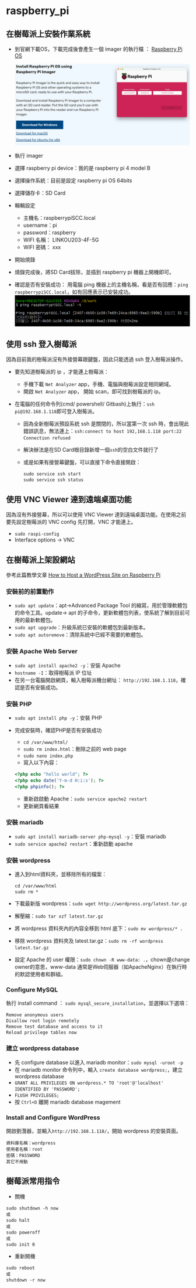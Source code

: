 # raspberry_pi

## 在樹莓派上安裝作業系統

- 到官網下載OS，下載完成後會產生一個 imager 的執行檔 ： [Raspberry Pi OS](https://www.raspberrypi.com/software/)

  ![alt text](image.png)

- 執行 imager
- 選擇 raspberry pi device：我的是 raspberry pi 4 model B
- 選擇操作系統：目前是設定 raspberry pi OS 64bits
- 選擇儲存卡：SD Card
- 輯輯設定
  - 主機名：raspberrypiSCC.local
  - username：pi
  - password：raspberry
  - WIFI 名稱： LINKOU203-4F-5G
  - WIFI 密碼： xxx
- 開始燒錄
- 燒錄完成後，將SD Card拔除，並插到 raspberry pi 機器上開機即可。
- 確認是否有安裝成功：
  用電腦 ping 機器上的主機名稱，看是否有回應：`ping raspberrypiSCC.local`，如有回應表示已安裝成功。
![alt text](image-1.png)

## 使用 ssh 登入樹莓派

因為目前我的樹莓派沒有外接營幕跟鍵盤，因此只能透過 ssh 登入樹莓派操作。

- 要先知道樹莓派的 ip ，才能連上樹莓派：
  - 手機下載 `Net Analyzer` app，手機、電腦與樹莓派設定相同網域。
  - 開啟 `Net Analyzer` app， 開始 scan，即可找到樹莓派的 ip。

- 在電腦的任何命令列(cmd/ powershell/ Gitbash)上執行：`ssh pi@192.168.1.118`即可登入樹莓派。
  - 因為全新樹莓派預設系統 ssh 是關閉的，所以當第一次 ssh 時，會出現此錯誤訊息，無法連上：`ssh:connect to host 192,168.1.118 port:22 Connection refused`
  - 解決辦法是在SD Card根目錄新增一個`ssh`的空白文件就行了
  - 或是如果有接營幕鍵盤，可以直接下命令直接開啟：
  
    ```linux
    sudo service ssh start
    sudo service ssh status
    ```

## 使用 VNC Viewer 達到遠端桌面功能

因為沒有外接營幕，所以可以使用 VNC Viewer 達到遠端桌面功能。在使用之前要先設定樹莓派的 VNC config 先打開，VNC 才能連上。

- `sudo raspi-config`
- Interface options -> VNC

## 在樹莓派上架設網站

參考此篇教學文章 [How to Host a WordPress Site on Raspberry Pi](https://www.makeuseof.com/tag/host-wordpress-raspberry-pi/)

### 安裝前的前置動作

- `sudo apt update`：apt->Advanced Package Tool 的縮寫，用於管理軟體包的命令工具。update-> apt 的子命令，更新軟體包列表，使系統了解到目前可用的最新軟體包。
- `sudo apt upgrade`：升級系統已安裝的軟體包到最新版本。
- `sudo apt autoremove`：清除系統中已經不需要的軟體包。

### 安裝 Apache Web Server

- `sudo apt install apache2 -y`：安裝 Apache
- `hostname -I`：取得樹莓派 IP 位址
- 在另一台電腦開啟網頁，輸入樹莓派機台網址： `http://192.168.1.118`，確認是否有安裝成功。

### 安裝 PHP

- `sudo apt install php -y`：安裝 PHP
- 完成安裝時，確認PHP是否有安裝成功
  - `cd /var/www/html/`
  - `sudo rm index.html`：刪除之前的 web page
  - `sudo nano index.php`
  - 寫入以下內容：

  ```php
  <?php echo "hello world"; ?>
  <?php echo date('Y-m-d H:i:s'); ?>
  <?php phpinfo(); ?>
  ```

  - 重新啟啟動 Apache：`sudo service apache2 restart`
  - 更新網頁看結果

### 安裝 mariadb

- `sudo apt install mariadb-server php-mysql -y`：安裝 mariadb
- `sudo service apache2 restart`：重新啟動 apache

### 安裝 wordpress

- 進入到html資料夾，並移除所有的檔案：

  ```linux
  cd /var/www/html
  sudo rm *
  ```

- 下載最新版 wordpress：`sudo wget http://wordpress.org/latest.tar.gz`
- 解壓縮：`sudo tar xzf latest.tar.gz`
- 將 wordpress 資料夾內的內容全移到 html 底下：`sudo mv wordpress/* .`
- 移除 wordpress 資料夾及 latest.tar.gz：`sudo rm -rf wordpress latest.tar.gz`
- 設定 Apache 的 user 權限：`sudo chown -R www-data: .`，chown是change owner的意思，www-data 通常是Web伺服器（如ApacheNginx）在執行時的默認使用者和群組。

### Configure MySQL

執行 install command ： `sudo mysql_secure_installation`，並選擇以下選項：
```
Remove anonymous users
Disallow root login remotely
Remove test database and access to it
Reload privilege tables now
```

### 建立 wordpress database

- 先 configure database 以進入 mariadb monitor：`sudo mysql -uroot -p`
- 在 mariadb monitor 命令列中，輸入 `create database wordpress;`，建立 wordpress database
- `GRANT ALL PRIVILEGES ON wordpress.* TO 'root'@'localhost' IDENTIFIED BY 'PASSWORD';`
- `FLUSH PRIVILEGES;`
- 按 `Ctrl+D` 離開 mariadb database magement

### Install and Configure WordPress

開啟劉灠器，並輸入`http://192.168.1.118/`，開始 wordpress 的安裝頁面。
```
資料庫名稱：wordpress
使用者名稱：root
密碼：PASSWORD
其它不用動
```

## 樹莓派常用指令

- 關機

``` linux
sudo shutdown -h now
或
sudo halt
或
sudo poweroff
或
sudo init 0
```

- 重新開機

```linux
sudo reboot
或
shutdown -r now
```
